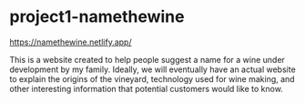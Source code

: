 # project1-namethewine

https://namethewine.netlify.app/

This is a website created to help people suggest a name for a wine under development by my family.
Ideally, we will eventually have an actual website to explain the origins of the vineyard, technology used for wine making, and other interesting information that potential customers would like to know.
